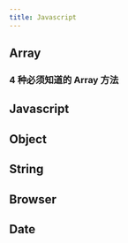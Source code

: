 ```yaml
---
title: Javascript
---
```


## Array

### 4 种必须知道的 Array 方法

## Javascript

## Object

## String

## Browser

## Date
